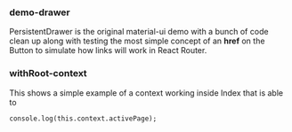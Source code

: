 
### demo-drawer

PersistentDrawer is the original material-ui demo
with a bunch of code clean up along with testing
the most simple concept of an **href** on the Button
to simulate how links will work in React Router.

### withRoot-context

This shows a simple example of a context working
inside Index that is able to

```
console.log(this.context.activePage);
```
